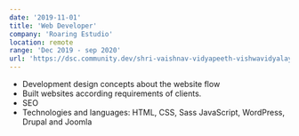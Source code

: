 ```yaml
---
date: '2019-11-01'
title: 'Web Developer'
company: 'Roaring Estudio'
location: remote
range: 'Dec 2019 - sep 2020'
url: 'https://dsc.community.dev/shri-vaishnav-vidyapeeth-vishwavidyalaya/'
---
```


- Development design concepts about the website flow
- Built websites according requirements of clients.
- SEO
- Technologies and languages: HTML, CSS, Sass JavaScript, 
WordPress, Drupal and Joomla
